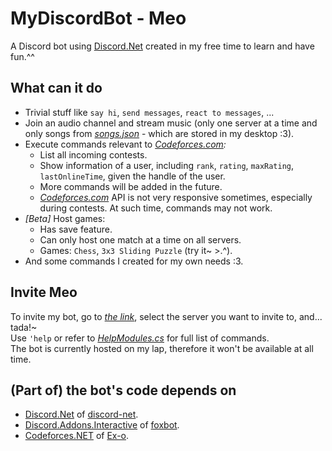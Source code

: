 # MyDiscordBot - Meo

A Discord bot using [Discord.Net](https://github.com/RogueException/Discord.Net) created in my free time to learn and have fun.^^

## What can it do

- Trivial stuff like `say hi`, `send messages`, `react to messages`, ...
- Join an audio channel and stream music (only one server at a time and only songs from *[songs.json](https://github.com/SxweetLollipop/Meo/blob/master/2nd/songs.json)* - which are stored in my desktop :3).
- Execute commands relevant to *[Codeforces.com](http://codeforces.com):*
    - List all incoming contests.
    - Show information of a user, including `rank`, `rating`, `maxRating`, `lastOnlineTime`, given the handle of the user.
    - More commands will be added in the future.
    - *[Codeforces.com](http://codeforces.com)* API is not very responsive sometimes, especially during contests. At such time, commands may not work.
- *[Beta]* Host games:
    - Has save feature.
    - Can only host one match at a time on all servers.
    - Games: `Chess`, `3x3 Sliding Puzzle` (try it~ >.^).
- And some commands I created for my own needs :3.

## Invite Meo

To invite my bot, go to *[the link](https://discord.com/api/oauth2/authorize?client_id=675207704293277706&permissions=0&scope=bot)*, select the server you want to invite to, and... tada!~  
Use `'help` or refer to *[HelpModules.cs](https://github.com/SxweetLollipop/Meo/blob/master/2nd/Commands/BasicCommands/HelpModules.cs)* for full list of commands.  
The bot is currently hosted on my lap, therefore it won't be available at all time.

## (Part of) the bot's code depends on

- [Discord.Net](https://github.com/RogueException/Discord.Net) of [discord-net](https://github.com/discord-net).
- [Discord.Addons.Interactive](https://github.com/foxbot/Discord.Addons.Interactive) of [foxbot](https://github.com/foxbot).
- [Codeforces.NET](https://github.com/Ex-o/Codeforces.NET) of [Ex-o](https://github.com/Ex-o).